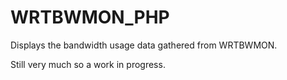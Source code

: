 WRTBWMON_PHP
============

Displays the bandwidth usage data gathered from WRTBWMON.

Still very much so a work in progress.
